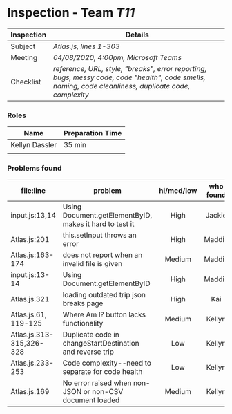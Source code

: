 # Inspection - Team *T11* 
 
| Inspection | Details |
| ----- | ----- |
| Subject | *Atlas.js, lines 1-303* |
| Meeting | *04/08/2020, 4:00pm, Microsoft Teams* |
| Checklist | *reference, URL, style, "breaks", error reporting, bugs, messy code, code "health", code smells, naming, code cleanliness, duplicate code, complexity* |

### Roles

| Name | Preparation Time |
| ---- | ---- |
| Kellyn Dassler | 35 min |
|  |  |

### Problems found

| file:line | problem | hi/med/low | who found | github#  |
| --- | --- | :---: | :---: | --- |
| input.js:13,14 | Using Document.getElementByID, makes it hard to test it | High | Jackie |  |
| Atlas.js:201 | this.setInput throws an error | High | Maddie | | 
| Atlas.js:163-174 | does not report when an invalid file is given | Medium | Maddie | |
| input.js:13-14 | Using Document.getElementByID | High | Maddie | |
| Atlas.js.321 | loading outdated trip json breaks page | High | Kai | |
| Atlas.js.61, 119-125 | Where Am I? button lacks functionality | Medium | Kellyn | |
| Atlas.js.313-315,326-328| Duplicate code in changeStartDestination and reverse trip | Low | Kellyn | |
| Atlas.js.233-253 | Code complexity--need to separate for code health | Low | Kellyn | |
| Atlas.js.169| No error raised when non-JSON or non-CSV document loaded| Medium | Kellyn | |
